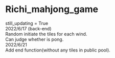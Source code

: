 # Richi_mahjong_game  
still_updating = True  
2022/6/17 (back-end)  
Random initiate the tiles for each wind.  
Can judge whether is pong.  
2022/6/21  
Add end function(without any tiles in public pool).
